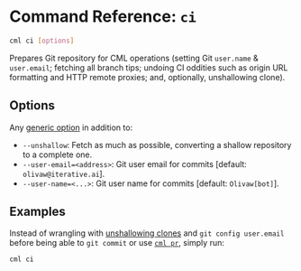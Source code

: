 # Command Reference: `ci`

```bash
cml ci [options]
```

Prepares Git repository for CML operations (setting Git `user.name` &
`user.email`; fetching all branch tips; undoing CI oddities such as origin URL
formatting and HTTP remote proxies; and, optionally, unshallowing clone).

## Options

Any [generic option](/doc/ref) in addition to:

- `--unshallow`: Fetch as much as possible, converting a shallow repository to a
  complete one.
- `--user-email=<address>`: Git user email for commits [default:
  `olivaw@iterative.ai`].
- `--user-name=<...>`: Git user name for commits [default: `Olivaw[bot]`].

## Examples

Instead of wrangling with
[unshallowing clones](https://stackoverflow.com/q/6802145) and
`git config user.email` before being able to `git commit` or use
[`cml pr`](/doc/ref/pr), simply run:

```bash
cml ci
```
